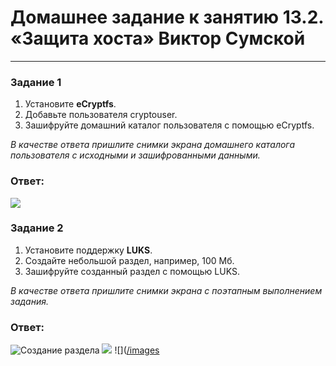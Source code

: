 # Домашнее задание к занятию 13.2. «Защита хоста» Виктор Сумской


------

### Задание 1

1. Установите **eCryptfs**.
2. Добавьте пользователя cryptouser.
3. Зашифруйте домашний каталог пользователя с помощью eCryptfs.


*В качестве ответа  пришлите снимки экрана домашнего каталога пользователя с исходными и зашифрованными данными.*  
### Ответ:
![](/https://github.com/VictorSum/13.02/blob/main/img/2022-12-28_21-18-43.png)

### Задание 2

1. Установите поддержку **LUKS**.
2. Создайте небольшой раздел, например, 100 Мб.
3. Зашифруйте созданный раздел с помощью LUKS.

*В качестве ответа пришлите снимки экрана с поэтапным выполнением задания.*
### Ответ:
![Создание раздела](/[(https://github.com/VictorSum/13.02/blob/main/img/)/2022-12-28_23-23-02.png)
![]([/images](https://github.com/VictorSum/13.02/blob/main/img/)/2022-12-28_23-24-06.png)
![]([/images](https://github.com/VictorSum/13.02/blob/main/img//2022-12-28_23-29-43.png)
